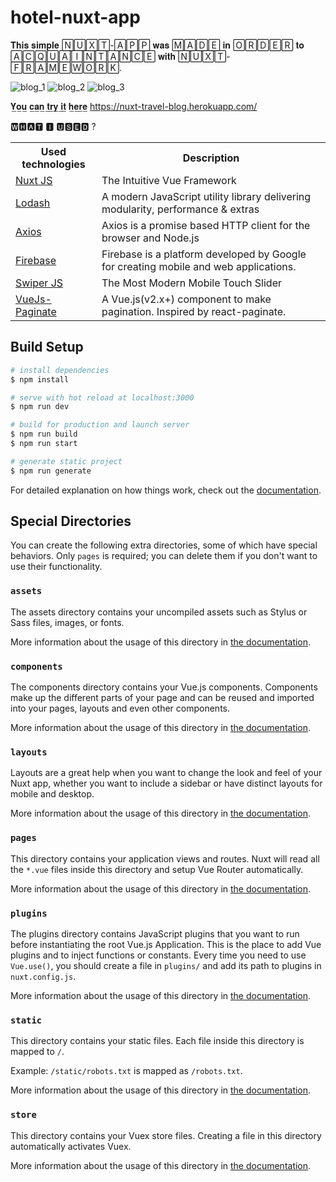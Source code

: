 # hotel-nuxt-app
𝐓𝐡𝐢𝐬 𝐬𝐢𝐦𝐩𝐥𝐞 🄽🅄🅇🅃-🄰🄿🄿 𝐰𝐚𝐬 🄼🄰🄳🄴 𝐢𝐧 🄾🅁🄳🄴🅁 𝐭𝐨 🄰🄲🅀🅄🄰🄸🄽🅃🄰🄽🄲🄴 𝐰𝐢𝐭𝐡 🄽🅄🅇🅃-🄵🅁🄰🄼🄴🅆🄾🅁🄺.

![blog_1](https://user-images.githubusercontent.com/56195913/141749010-23ff11c8-42d6-432d-ad55-1cbe1d59f7dc.png)
![blog_2](https://user-images.githubusercontent.com/56195913/141749027-d3a6a506-00a3-4970-be32-ad7b4593ce48.png)
![blog_3](https://user-images.githubusercontent.com/56195913/141749033-69780b48-1d20-4e84-a1dc-3831039ac0ee.png)

𝐘̲𝐨̲𝐮̲ 𝐜̲𝐚̲𝐧̲ 𝐭̲𝐫̲𝐲̲ 𝐢̲𝐭̲ 𝐡̲𝐞̲𝐫̲𝐞̲    https://nuxt-travel-blog.herokuapp.com/

🆆🅷🅰🆃 🅸 🆄🆂🅴🅳 ?
<table>
  <tr>
    <th>Used technologies</th>
    <th class="test">Description</th>
  </tr>
 
  <tr>
    <td><a href="https://nuxtjs.org/">Nuxt JS</a></td>
    <td>The Intuitive Vue
Framework</td>
  </tr>
 
  
   <tr>
    <td><a href="https://lodash.com/">Lodash</a></td>
    <td>A modern JavaScript utility library delivering modularity, performance & extras</td>
  </tr>
  
  
  <tr>
    <td><a href="https://github.com/axios/axios">Axios</a></td>
    <td>Axios is a promise based HTTP client for the browser and Node.js</td>
  </tr>
  
   <tr>
    <td><a href="https://firebase.google.com/">Firebase</a></td>
    <td>Firebase is a platform developed by Google for creating mobile and web applications.</td>
  </tr>
  
  <tr>
    <td><a href="https://swiperjs.com/">Swiper JS</a></td>
    <td>The Most Modern Mobile Touch Slider</td>
  </tr>
  
   <tr>
    <td><a href="https://www.npmjs.com/package/vuejs-paginate">VueJs-Paginate</a></td>
    <td>A Vue.js(v2.x+) component to make pagination. Inspired by react-paginate.</td>
  </tr>
  
  
</table>

## Build Setup

```bash
# install dependencies
$ npm install

# serve with hot reload at localhost:3000
$ npm run dev

# build for production and launch server
$ npm run build
$ npm run start

# generate static project
$ npm run generate
```

For detailed explanation on how things work, check out the [documentation](https://nuxtjs.org).

## Special Directories

You can create the following extra directories, some of which have special behaviors. Only `pages` is required; you can delete them if you don't want to use their functionality.

### `assets`

The assets directory contains your uncompiled assets such as Stylus or Sass files, images, or fonts.

More information about the usage of this directory in [the documentation](https://nuxtjs.org/docs/2.x/directory-structure/assets).

### `components`

The components directory contains your Vue.js components. Components make up the different parts of your page and can be reused and imported into your pages, layouts and even other components.

More information about the usage of this directory in [the documentation](https://nuxtjs.org/docs/2.x/directory-structure/components).

### `layouts`

Layouts are a great help when you want to change the look and feel of your Nuxt app, whether you want to include a sidebar or have distinct layouts for mobile and desktop.

More information about the usage of this directory in [the documentation](https://nuxtjs.org/docs/2.x/directory-structure/layouts).


### `pages`

This directory contains your application views and routes. Nuxt will read all the `*.vue` files inside this directory and setup Vue Router automatically.

More information about the usage of this directory in [the documentation](https://nuxtjs.org/docs/2.x/get-started/routing).

### `plugins`

The plugins directory contains JavaScript plugins that you want to run before instantiating the root Vue.js Application. This is the place to add Vue plugins and to inject functions or constants. Every time you need to use `Vue.use()`, you should create a file in `plugins/` and add its path to plugins in `nuxt.config.js`.

More information about the usage of this directory in [the documentation](https://nuxtjs.org/docs/2.x/directory-structure/plugins).

### `static`

This directory contains your static files. Each file inside this directory is mapped to `/`.

Example: `/static/robots.txt` is mapped as `/robots.txt`.

More information about the usage of this directory in [the documentation](https://nuxtjs.org/docs/2.x/directory-structure/static).

### `store`

This directory contains your Vuex store files. Creating a file in this directory automatically activates Vuex.

More information about the usage of this directory in [the documentation](https://nuxtjs.org/docs/2.x/directory-structure/store).
